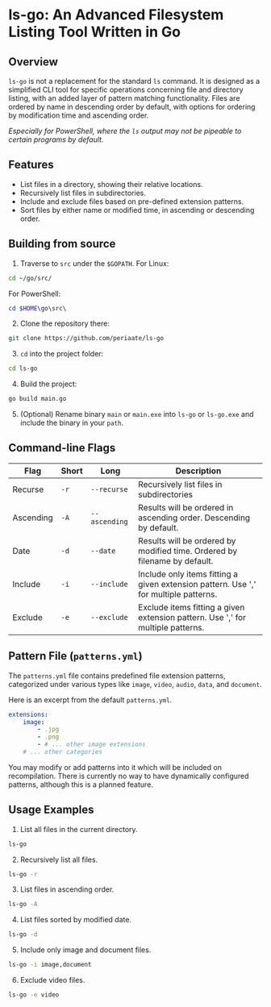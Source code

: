 # ls-go: An Advanced Filesystem Listing Tool Written in Go 
## Overview 
`ls-go` is not a replacement for the standard `ls` command. It is designed as a simplified CLI tool for specific operations concerning file and directory listing, with an added layer of pattern matching functionality. Files are ordered by name in descending order by default, with options for ordering by modification time and ascending order.

*Especially for PowerShell, where the `ls` output may not be pipeable to certain programs by default.*
## Features
- List files in a directory, showing their relative locations.
- Recursively list files in subdirectories.
- Include and exclude files based on pre-defined extension patterns.
- Sort files by either name or modified time, in ascending or descending order.
## Building from source
1. Traverse to `src` under the `$GOPATH`.
For Linux:
```bash
cd ~/go/src/
```
For PowerShell:
```PowerShell
cd $HOME\go\src\
```

2. Clone the repository there:
```bash
git clone https://github.com/periaate/ls-go
```

3. `cd` into the project folder:
```bash
cd ls-go
```

4. Build the project:
```bash
go build main.go
```

5. (Optional) Rename binary `main` or `main.exe` into `ls-go` or `ls-go.exe` and include the binary in your `path`.

## Command-line Flags

|Flag|Short|Long|Description|
|---|---|---|---|
|Recurse|`-r`|`--recurse`|Recursively list files in subdirectories|
|Ascending|`-A`|`--ascending`|Results will be ordered in ascending order. Descending by default.|
|Date|`-d`|`--date`|Results will be ordered by modified time. Ordered by filename by default.|
|Include|`-i`|`--include`|Include only items fitting a given extension pattern. Use ',' for multiple patterns.|
|Exclude|`-e`|`--exclude`|Exclude items fitting a given extension pattern. Use ',' for multiple patterns.|

## Pattern File (`patterns.yml`)

The `patterns.yml` file contains predefined file extension patterns, categorized under various types like `image`, `video`, `audio`, `data`, and `document`.

Here is an excerpt from the default `patterns.yml`.
```yml
extensions:
	image:
		- .jpg
		- .png
		- # ... other image extensions
	# ... other categories
```

You may modify or add patterns into it which will be included on recompilation. There is currently no way to have dynamically configured patterns, although this is a planned feature.

## Usage Examples

1. List all files in the current directory.
```bash
ls-go
```

2. Recursively list all files.
```bash
ls-go -r
```

3. List files in ascending order.
```bash
ls-go -A
```

4. List files sorted by modified date.
```bash
ls-go -d
```

5. Include only image and document files.
```bash
ls-go -i image,document
```

6. Exclude video files.
```bash
ls-go -e video
```
